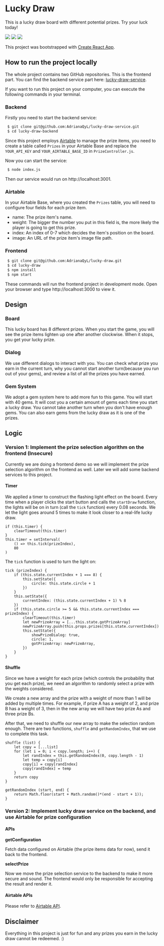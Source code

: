 # Lucky Draw

This is a lucky draw board with different potential prizes. Try your luck today!

[![](https://img.shields.io/badge/front_end-React-success.svg)](https://reactjs.org/)
[![](https://img.shields.io/badge/back_end-Node.js-green.svg)](https://nodejs.org/)
[![](https://img.shields.io/badge/integrate_with-Airtable-yellow.svg)](https://www.airtable.com/)


This project was bootstrapped with [Create React App](https://github.com/facebook/create-react-app).

## How to run the project locally

The whole project contains two GitHub repositories. This is the frontend part. You can find the backend service part here: [lucky-draw-service](https://github.com/AdrianaQyL/lucky-draw-service).

If you want to run this project on your computer, you can execute the following commands in your terminal.

### Backend

Firstly you need to start the backend service:

``` bash
 $ git clone git@github.com:AdrianaQyL/lucky-draw-service.git
 $ cd lucky-draw-backend
```

Since this project employs [Airtable](https://www.airtable.com/) to manage the prize items, you need to create a table called `Prizes` in your Airtable Base and replace the `YOUR_API_KEY` and `YOUR_AIRTABLE_BASE_ID` in `PrizeController.js`.

Now you can start the service:

``` bash
 $ node index.js
```

Then our service would run on http://localhost:3001.

### Airtable

In your Airtable Base, where you created the `Prizes` table, you will need to configure four fields for each prize item.

- name: The prize item's name.
- weight: The bigger the number you put in this field is, the more likely the player is going to get this prize.
- index: An index of 0-7 which decides the item's position on the board.
- image: An URL of the prize item's image file path.

### Frontend

``` bash
 $ git clone git@github.com:AdrianaQyL/lucky-draw.git
 $ cd lucky-draw
 $ npm install
 $ npm start
```
These commands will run the frontend project in development mode. Open your browser and type http://localhost:3000 to view it.

<!-- ## Deployed online version -->

<!-- This project is also deployed on [Netlify](https://www.netlify.com/). You can check the online version here: [Lucky Draw]() -->

## Design

### Board

This lucky board has 8 different prizes. When you start the game, you will see the prize items lighten up one after another clockwise. When it stops, you get your lucky prize.

### Dialog

We use different dialogs to interact with you. You can check what prize you earn in the current turn, why you cannot start another turn(because you run out of your gems), and review a list of all the prizes you have earned.

### Gem System

We adopt a gem system here to add more fun to this game. You will start with 40 gems. It will cost you a certain amount of gems each time you start a lucky draw. You cannot take another turn when you don't have enough gems. You can also earn gems from the lucky draw as it is one of the prizes.


## Logic

### Version 1: Implement the prize selection algorithm on the frontend (Insecure)

Currently we are doing a frontend demo so we will implement the prize selection algorithm on the frontend as well. Later we will add some backend services to this project.

#### Timer

We applied a timer to construct the flashing light effect on the board. Every time when a player clicks the start button and calls the `startDraw` function, the lights will be on in turn (call the `tick` function) every 0.08 seconds. We let the light goes around 5 times to make it look closer to a real-life lucky draw.

```
if (this.timer) {
    clearTimeout(this.timer)
}
this.timer = setInterval(
    () => this.tick(prizeIndex),
    80
)
```

The `tick` function is used to turn the light on:

```
tick (prizeIndex) {
    if (this.state.currentIndex + 1 === 8) {
        this.setState({
            circle: this.state.circle + 1
        })
    }
    this.setState({
        currentIndex: (this.state.currentIndex + 1) % 8
    })
    if (this.state.circle >= 5 && this.state.currentIndex === prizeIndex) {
        clearTimeout(this.timer)
        let newPrizeArray = [...this.state.gotPrizeArray]
        newPrizeArray.push(this.props.prizes[this.state.currentIndex])
        this.setState({
            showPrizeDialog: true,
            circle: 1,
            gotPrizeArray: newPrizeArray,
        })
    }
}
```

#### Shuffle

Since we have a weight for each prize (which controls the probability that you get each prize), we need an algorithm to randomly select a prize with the weights considered. 

We create a new array and the prize with a weight of more than 1 will be added by multiple times. For example, if prize A has a weight of 2, and prize B has a weight of 3, then in the new array we will have two prize As and three prize Bs.

After that, we need to shuffle our new array to make the selection random enough. There are two functions, `shuffle` and `getRandomIndex`, that we use to complete this task.

```
shuffle (list) {
    let copy = [...list]
    for (let i = 0; i < copy.length; i++) {
        let randIndex = this.getRandomIndex(0, copy.length - 1)
        let temp = copy[i]
        copy[i] = copy[randIndex]
        copy[randIndex] = temp
    }
    return copy
}
```
```
getRandomIndex (start, end) {
    return Math.floor(start + Math.random()*(end - start + 1));
}
```

### Version 2: Implement lucky draw service on the backend, and use Airtable for prize configuration

#### APIs

**getConfiguration**

Fetch data configured on Airtable (the prize items data for now), send it back to the frontend.

**selectPrize**

Now we move the prize selection service to the backend to make it more secure and sound. The frontend would only be responsible for accepting the result and render it.

#### Airtable APIs

Please refer to [Airtable API](https://airtable.com/api).


## Disclaimer

Everything in this project is just for fun and any prizes you earn in the lucky draw cannot be redeemed. :)


<!-- ## Available Scripts

### `npm run build`

Builds the app for production to the `build` folder.\
It correctly bundles React in production mode and optimizes the build for the best performance.

The build is minified and the filenames include the hashes.\
Your app is ready to be deployed!

See the section about [deployment](https://facebook.github.io/create-react-app/docs/deployment) for more information.


### Deployment

This section has moved here: [https://facebook.github.io/create-react-app/docs/deployment](https://facebook.github.io/create-react-app/docs/deployment)
 -->
